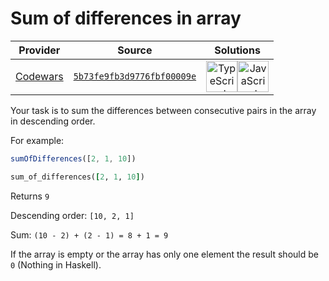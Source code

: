 [_metadata_:generated]: - "true"

# Sum of differences in array

<!-- INFO TABLE BEGIN -->

| Provider                                        | Source                                                                               | Solutions                                                                                                                                                                                                                                                                                                                |
| :---------------------------------------------: | :----------------------------------------------------------------------------------: | :----------------------------------------------------------------------------------------------------------------------------------------------------------------------------------------------------------------------------------------------------------------------------------------------------------------------: |
| [Codewars](../../../docs/providers/Codewars.md) | [`5b73fe9fb3d9776fbf00009e`](https://www.codewars.com/kata/5b73fe9fb3d9776fbf00009e) | [<img src="https://res.cloudinary.com/rascaltwo/image/upload/v1631924094/typescript_s5czgr.svg" alt="TypeScript" title="TypeScript" width="50" />](solve.ts)[<img src="https://res.cloudinary.com/rascaltwo/image/upload/v1631924076/javascript_ehszr7.svg" alt="JavaScript" title="JavaScript" width="50" />](solve.js) |

<!-- INFO TABLE END -->

Your task is to sum the differences between consecutive pairs in the array in descending order.

For example: 
```javascript
sumOfDifferences([2, 1, 10])
```
```ruby
sum_of_differences([2, 1, 10])
```
Returns `9`

Descending order: `[10, 2, 1]`

Sum: `(10 - 2) + (2 - 1) = 8 + 1 = 9`

If the array is empty or the array has only one element the result should be `0` (Nothing in Haskell).

